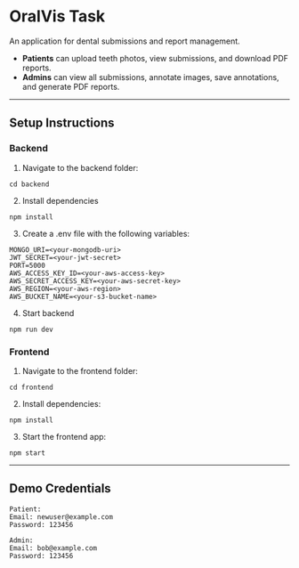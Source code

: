 # OralVis Task

An application for dental submissions and report management.  
- **Patients** can upload teeth photos, view submissions, and download PDF reports.  
- **Admins** can view all submissions, annotate images, save annotations, and generate PDF reports.  

---

## Setup Instructions

### Backend

1. Navigate to the backend folder:
```
cd backend
```
2. Install dependencies
```
npm install
```
3. Create a .env file with the following variables:
```
MONGO_URI=<your-mongodb-uri>
JWT_SECRET=<your-jwt-secret>
PORT=5000
AWS_ACCESS_KEY_ID=<your-aws-access-key>
AWS_SECRET_ACCESS_KEY=<your-aws-secret-key>
AWS_REGION=<your-aws-region>
AWS_BUCKET_NAME=<your-s3-bucket-name>
```
4. Start backend
```
npm run dev
```

### Frontend

1. Navigate to the frontend folder:
```
cd frontend
```
2. Install dependencies:
```
npm install
```
3. Start the frontend app:
```
npm start
```

---

## Demo Credentials
```
Patient:
Email: newuser@example.com
Password: 123456

Admin:
Email: bob@example.com
Password: 123456
```
